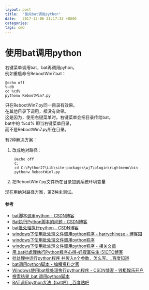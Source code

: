 ```yaml
---
layout: post
title:  "使用bat调用python"
date:   2017-12-06 21:17:32 +0800
categories:  
tags: cmd
---
```


# 使用bat调用python #

右键菜单调用bat，bat再调用pyhon，  
例如重启命令RebootWin7.bat：
	
	@echo off
	%~d0
	cd %cd% 
	pythonw RebootWin7.py


只在RebootWin7.py同一目录有效果。  
在其他目录下调用，都没有效果。    
这是因为，使用右键菜单时。右键菜单会把目录传给bat。     
bat中的 %cd% 即当右键菜单目录，  
而不是RebootWin7.py所在目录。

有2种解决方案：  

1. 改成绝对路径：

		@echo off
		C:
		cd C:\Python27\Lib\site-packages\wj7\plugin\rightmenu\bin
		pythonw RebootWin7.py
2. 把RebootWin7.py文件所在目录加到系统环境变量

现在用绝对路径方案，第2种未测试。

#### 参考 ####

* [bat脚本调用python - CSDN博客](http://blog.csdn.net/jdzfjfhnui/article/details/50126529)
* [Bat执行Python脚本的问题 - CSDN博客](http://blog.csdn.net/tp7309/article/details/76737660)
* [bat批处理执行python - CSDN博客](http://blog.csdn.net/shy871265996/article/details/17246981)
* [windows下使用批处理文件调用python程序 - harrychinese - 博客园](http://www.cnblogs.com/harrychinese/p/call_python_cli_in_batch_script.html)
* [windows下使用批处理文件调用python程序](https://www.bbsmax.com/A/KE5QEA845L/)
* [windows下使用批处理文件调用python程序 - 相关文章](https://www.bbsmax.com/R/KE5QEA845L/)
* [用.bat批處理執行Python程序心得-好寂寞先生-51CTO博客](http://blog.51cto.com/pannyhjm/1154666)
* [批处理中运行python程序 并传入n个参数，怎么写。_百度知道](https://zhidao.baidu.com/question/518929003200927285.html)
* [bat调用python脚本 - 编程资料之家](http://echo.logphp.com/list/YmF06LCD55SocHl0aG9u6ISa5pys.html)
* [Windows使用bat批处理执行python程序 - CSDN博客 - 钱柜娱乐开户](http://www.tk4479.net/hjulkk/article/details/52549674)
* [搜索结果_bat 调用python脚本](https://zhidao.baidu.com/index?word=bat+调用python脚本&ri=3&from=qb&ssid=&uid=bd_1424530026_403&pu=sz%40224_240%2Cos%40&step=6&bd_page_type=1&init=middle)
* [BAT调用python大法【bat吧】_百度贴吧](http://tieba.baidu.com/p/4868267988)